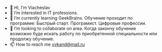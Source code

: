 - 👋 Hi, I’m Viacheslav
- 👀 I’m interested in IT professions.
- 🌱 I’m currently learning GeekBrains. Обучение проходит по программе: Быстрый старт. Програмист. Цифровые профессии.
- 💞️ I’m looking to collaborate on area. Когда закончу обучение возможно буде искать работу по приобретенной специальности или продолжу обучение.
- 📫 How to reach me vvkand@mail.ru

<!---
VVKand/VVKand is a ✨ special ✨ repository because its `README.md` (this file) appears on your GitHub profile.
You can click the Preview link to take a look at your changes.
--->
